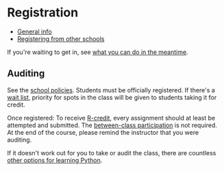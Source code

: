 # Registration

- [General info]({{registration}})
- [Registering from other schools]({{cross_registration}})

If you're waiting to get in, see [what you can do in the meantime](joining_late.md#while-youre-waiting).

## Auditing

See the [school policies]({{auditing}}). Students must be officially registered. If there's a [wait list](joining_late.md#wait-list), priority for spots in the class will be given to students taking it for credit.

Once registered: To receive [R-credit]({{r_credit}}), every assignment should at least be attempted and submitted. The [between-class participation](#participation) is not required. At the end of the course, please remind the instructor that you were auditing.

If it doesn't work out for you to take or audit the class, there are countless [other options for learning Python](resources.md).
